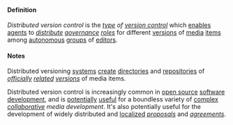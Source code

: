#### Definition

*Distributed version control* is the *[type](https://github.com/gcassel/Modular-Organization-Terminology/blob/master/terms/type.md) of [version control](https://github.com/gcassel/Modular-Organization-Terminology/blob/master/terms/version-control.md)* which [enables](https://github.com/gcassel/Modular-Organization-Terminology/blob/master/terms/enable.md) [agents](https://github.com/gcassel/Modular-Organization-Terminology/blob/master/terms/agent.md) to *[distribute](https://github.com/gcassel/Modular-Organization-Terminology/blob/master/terms/distribute.md) [governance](https://github.com/gcassel/Modular-Organization-Terminology/blob/master/terms/govern.md) [roles](https://github.com/gcassel/Modular-Organization-Terminology/blob/master/terms/role.md)* for different [versions](https://github.com/gcassel/Modular-Organization-Terminology/blob/master/terms/version.md) of [media](https://github.com/gcassel/Modular-Organization-Terminology/blob/master/terms/media.md) [items](https://github.com/gcassel/Modular-Organization-Terminology/blob/master/terms/item.md) among [autonomous](https://github.com/gcassel/Modular-Organization-Terminology/blob/master/terms/autonomy.md) [groups](https://github.com/gcassel/Modular-Organization-Terminology/blob/master/terms/group.md) of [editors](https://github.com/gcassel/Modular-Organization-Terminology/blob/master/terms/edit.md).
		
#### Notes

Distributed versioning [systems](https://github.com/gcassel/Modular-Organization-Terminology/blob/master/terms/system.md) [create](https://github.com/gcassel/Modular-Organization-Terminology/blob/master/terms/create.md) [directories](https://github.com/gcassel/Modular-Organization-Terminology/blob/master/terms/directory.md) and [repositories](https://github.com/gcassel/Modular-Organization-Terminology/blob/master/terms/repository.md) of *[officially](https://github.com/gcassel/Modular-Organization-Terminology/blob/master/terms/official.md) [related](https://github.com/gcassel/Modular-Organization-Terminology/blob/master/terms/relate.md) [versions](https://github.com/gcassel/Modular-Organization-Terminology/blob/master/terms/version.md)* of media items.
		
Distributed version control is increasingly common in [open source](https://github.com/gcassel/Modular-Organization-Terminology/blob/master/terms/open-license.md) [software](https://github.com/gcassel/Modular-Organization-Terminology/blob/master/terms/software.md) [development](https://github.com/gcassel/Modular-Organization-Terminology/blob/master/terms/develop.md), and is [potentially](https://github.com/gcassel/Modular-Organization-Terminology/blob/master/terms/potential.md) [useful](https://github.com/gcassel/Modular-Organization-Terminology/blob/master/terms/use.md) for a boundless variety of [complex](https://github.com/gcassel/Modular-Organization-Terminology/blob/master/terms/complex.md) *[collaborative](https://github.com/gcassel/Modular-Organization-Terminology/blob/master/terms/collaborate.md) media development*.   It's also potentially useful for the development of widely distributed and [localized](https://github.com/gcassel/Modular-Organization-Terminology/blob/master/terms/localize.md) *[proposals](https://github.com/gcassel/Modular-Organization-Terminology/blob/master/terms/propose.md)* and *[agreements](https://github.com/gcassel/Modular-Organization-Terminology/blob/master/terms/agree.md)*.
